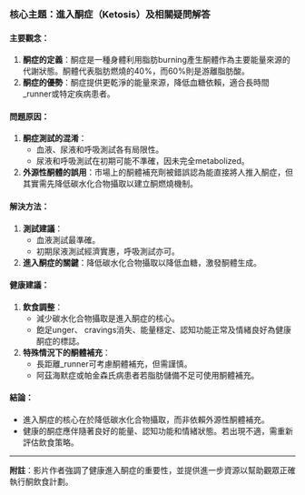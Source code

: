 ### 核心主題：進入酮症（Ketosis）及相關疑問解答

#### 主要觀念：
1. **酮症的定義**：酮症是一種身體利用脂肪burning產生酮體作為主要能量來源的代謝狀態。酮體代表脂肪燃燒的40%，而60%則是游離脂肪酸。
2. **酮症的優勢**：酮症提供更乾淨的能量來源，降低血糖依賴，適合長時間_runner或特定疾病患者。

#### 問題原因：
1. **酮症測試的混淆**：
   - 血液、尿液和呼吸測試各有局限性。
   - 尿液和呼吸測試在初期可能不準確，因未完全metabolized。
2. **外源性酮體的誤用**：市場上的酮體補充劑被錯誤認為能直接將人推入酮症，但其實需先降低碳水化合物攝取以建立酮燃燒機制。

#### 解決方法：
1. **測試建議**：
   - 血液測試最準確。
   - 初期尿液測試經濟實惠，呼吸測試亦可。
2. **進入酮症的關鍵**：降低碳水化合物攝取以降低血糖，激發酮體生成。

#### 健康建議：
1. **飲食調整**：
   - 減少碳水化合物攝取是進入酮症的核心。
   - 飽足unger、 cravings消失、能量穩定、認知功能正常及情緒良好為健康酮症的標誌。
2. **特殊情況下的酮體補充**：
   - 長距離_runner可考慮酮體補充，但需謹慎。
   - 阿茲海默症或帕金森氏病患者若脂肪儲備不足可使用酮體補充。

#### 結論：
- 進入酮症的核心在於降低碳水化合物攝取，而非依賴外源性酮體補充。
- 健康的酮症應伴隨著良好的能量、認知功能和情緒狀態。若出現不適，需重新評估飲食策略。

---

**附註**：影片作者強調了健康進入酮症的重要性，並提供進一步資源以幫助觀眾正確執行酮飲食計劃。